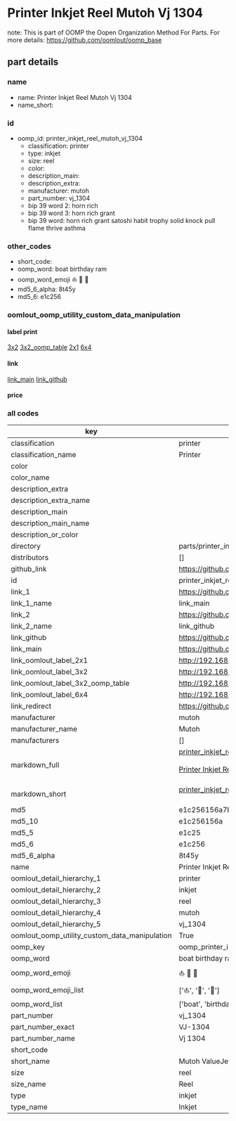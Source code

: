 # Printer Inkjet Reel Mutoh Vj 1304  

note: This is part of OOMP the Oopen Organization Method For Parts. For more details: https://github.com/oomlout/oomp_base

##  part details
  







### name
* name: Printer Inkjet Reel Mutoh Vj 1304
* name_short: 
### id
* oomp_id: printer_inkjet_reel_mutoh_vj_1304
  * classification: printer
  * type: inkjet
  * size: reel
  * color: 
  * description_main: 
  * description_extra: 
  * manufacturer: mutoh
  * part_number: vj_1304
  * bip 39 word 2: horn rich
  * bip 39 word 3: horn rich grant
  * bip 39 word: horn rich grant satoshi habit trophy solid knock pull flame thrive asthma

### other_codes
* short_code: 
* oomp_word: boat birthday ram
* oomp_word_emoji :boat: :birthday: :ram:
* md5_6_alpha: 8t45y
* md5_6: e1c256






### oomlout_oomp_utility_custom_data_manipulation
#### label print
[3x2](http://192.168.1.245:1112/?label=oomp%208t45y)
[3x2_oomp_table](http://192.168.1.108:1112/?label=oomp%208t45y)
[2x1](http://192.168.1.242:1112/?label=oomp%208t45y)
[6x4](http://192.168.1.55:1112/?label=oomp%208t45y)    

#### link

[link_main](https://github.com/oomlout/oomlout_oomp_version_1_messy/tree/main/parts/printer_inkjet_reel_mutoh_vj_1304) [link_github](https://github.com/oomlout/oomlout_oomp_version_1_messy/tree/main/parts/printer_inkjet_reel_mutoh_vj_1304)                             

#### price







### all codes 
| key | value |  
| --- | --- |  
| classification | printer |  
| classification_name | Printer |  
| color |  |  
| color_name |  |  
| description_extra |  |  
| description_extra_name |  |  
| description_main |  |  
| description_main_name |  |  
| description_or_color |   |  
| directory | parts/printer_inkjet_reel_mutoh_vj_1304 |  
| distributors | [] |  
| github_link | https://github.com/oomlout/oomlout_oomp_part_src/tree/main/parts/printer_inkjet_reel_mutoh_vj_1304 |  
| id | printer_inkjet_reel_mutoh_vj_1304 |  
| link_1 | https://github.com/oomlout/oomlout_oomp_version_1_messy/tree/main/parts/printer_inkjet_reel_mutoh_vj_1304 |  
| link_1_name | link_main |  
| link_2 | https://github.com/oomlout/oomlout_oomp_version_1_messy/tree/main/parts/printer_inkjet_reel_mutoh_vj_1304 |  
| link_2_name | link_github |  
| link_github | https://github.com/oomlout/oomlout_oomp_version_1_messy/tree/main/parts/printer_inkjet_reel_mutoh_vj_1304 |  
| link_main | https://github.com/oomlout/oomlout_oomp_version_1_messy/tree/main/parts/printer_inkjet_reel_mutoh_vj_1304 |  
| link_oomlout_label_2x1 | http://192.168.1.242:1112/?label=oomp%208t45y |  
| link_oomlout_label_3x2 | http://192.168.1.245:1112/?label=oomp%208t45y |  
| link_oomlout_label_3x2_oomp_table | http://192.168.1.108:1112/?label=oomp%208t45y |  
| link_oomlout_label_6x4 | http://192.168.1.55:1112/?label=oomp%208t45y |  
| link_redirect | https://github.com/oomlout/oomlout_oomp_version_1_messy/tree/main/parts/printer_inkjet_reel_mutoh_vj_1304 |  
| manufacturer | mutoh |  
| manufacturer_name | Mutoh |  
| manufacturers | [] |  
| markdown_full | [printer_inkjet_reel_mutoh_vj_1304](none)<br>[](none)<br>[Printer Inkjet Reel Mutoh Vj 1304](none)<br><br> |  
| markdown_short | [printer_inkjet_reel_mutoh_vj_1304](none)<br><br> |  
| md5 | e1c256156a7bd9d7a3b41bf6cb6e536c |  
| md5_10 | e1c256156a |  
| md5_5 | e1c25 |  
| md5_6 | e1c256 |  
| md5_6_alpha | 8t45y |  
| name | Printer Inkjet Reel Mutoh Vj 1304 |  
| oomlout_detail_hierarchy_1 | printer |  
| oomlout_detail_hierarchy_2 | inkjet |  
| oomlout_detail_hierarchy_3 | reel |  
| oomlout_detail_hierarchy_4 | mutoh |  
| oomlout_detail_hierarchy_5 | vj_1304 |  
| oomlout_oomp_utility_custom_data_manipulation | True |  
| oomp_key | oomp_printer_inkjet_reel_mutoh_vj_1304 |  
| oomp_word | boat birthday ram |  
| oomp_word_emoji | :boat: :birthday: :ram: |  
| oomp_word_emoji_list | [':boat:', ':birthday:', ':ram:'] |  
| oomp_word_list | ['boat', 'birthday', 'ram'] |  
| part_number | vj_1304 |  
| part_number_exact | VJ-1304 |  
| part_number_name | Vj 1304 |  
| short_code |  |  
| short_name | Mutoh ValueJet VJ-1304 |  
| size | reel |  
| size_name | Reel |  
| type | inkjet |  
| type_name | Inkjet |  

